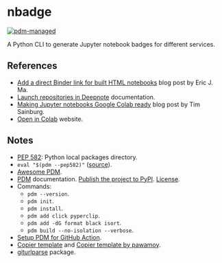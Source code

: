 # nbadge

[![pdm-managed](https://img.shields.io/badge/pdm-managed-blueviolet)](https://pdm.fming.dev)

A Python CLI to generate Jupyter notebook badges for different services.

## References

- [Add a direct Binder link for built HTML notebooks](https://ericmjl.github.io/blog/2020/9/12/add-a-direct-binder-link-for-built-html-notebooks/) blog post by Eric J. Ma.
- [Launch repositories in Deepnote](https://docs.deepnote.com/collaboration/launch-repositories-in-deepnote) documentation.
- [Making Jupyter notebooks Google Colab ready](https://timsainburg.com/google%20colab.html) blog post by Tim Sainburg.
- [Open in Colab](https://openincolab.com/) website.

## Notes

- [PEP 582](https://peps.python.org/pep-0582/): Python local packages directory.
- `eval "$(pdm --pep582)"` ([source](https://pdm.fming.dev/#for-mac-and-linux-users)).
- [Awesome PDM](https://github.com/pdm-project/awesome-pdm).
- [PDM](https://pdm.fming.dev/latest/) documentation. [Publish the project to PyPI](https://pdm.fming.dev/latest/usage/project/#publish-the-project-to-pypi). [License](https://peps.python.org/pep-0621/#license).
- Commands:
  - `pdm --version`.
  - `pdm init`.
  - `pdm install`.
  - `pdm add click pyperclip`.
  - `pdm add -dG format black isort`.
  - `pdm build --no-isolation --verbose`.
- [Setup PDM for GitHub Action](https://github.com/marketplace/actions/setup-pdm).
- [Copier template](https://github.com/pdm-project/copier-pdm) and [Copier template by pawamoy](https://github.com/pawamoy/copier-pdm).
- [giturlparse](https://github.com/nephila/giturlparse) package.
